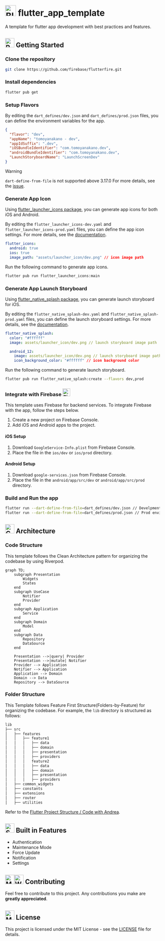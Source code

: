 # <img src="https://raw.githubusercontent.com/Tarikul-Islam-Anik/Animated-Fluent-Emojis/master/Emojis/Smilies/Blue%20Heart.png" alt="Blue Heart" width="35" height="35" /> flutter_app_template

A template for flutter app development with best practices and features.


## <img src="https://raw.githubusercontent.com/Tarikul-Islam-Anik/Animated-Fluent-Emojis/master/Emojis/Travel%20and%20places/Rocket.png" alt="Rocket" width="30" height="30" /> Getting Started

### Clone the repository

```bash
git clone https://github.com/firebase/flutterfire.git
```

### Install dependencies

```bash
flutter pub get
```

### Setup Flavors

By editing the `dart_defines/dev.json` and `dart_defines/prod.json` files, you can define the environment variables for the app.

```json
{
  "flavor": "dev",
  "appName": "tomoyanakano - dev",
  "appIdSuffix": ".dev",
  "iOSBundleIdentifier": "com.tomoyanakano.dev",
  "androidBundleIdentifier": "com.tomoyanakano.dev",
  "LaunchStoryboardName": "LaunchScreenDev"
}
```

>[!Warning]
> `dart-define-from-file` is not supported above 3.17.0
> For more details, see the [issue](https://github.com/flutter/flutter/issues/138793).

### Generate App Icon

Using [flutter_launcher_icons package](https://pub.dev/packages/flutter_launcher_icons), you can generate app icons for both iOS and Android.

By editing the `flutter_launcher_icons-dev.yaml` and `flutter_launcher_icons-prod.yaml` files, you can define the app icon settings.
For more details, see the [documentation](https://pub.dev/packages/flutter_launcher_icons).

```yaml
flutter_icons:
  android: true
  ios: true
  image_path: "assets/launcher_icon/dev.png" // icon image path
```

Run the following command to generate app icons.

```bash
flutter pub run flutter_launcher_icons:main
```

### Generate App Launch Storyboard

Using [flutter_native_splash package](https://pub.dev/packages/flutter_native_splash), you can generate launch storyboard for iOS.

By editing the `flutter_native_splash-dev.yaml` and `flutter_native_splash-prod.yaml` files, you can define the launch storyboard settings.
For more details, see the [documentation](https://pub.dev/packages/flutter_native_splash).

```yaml
flutter_native_splash:
  color: "#ffffff"
  image: assets/launcher_icon/dev.png // launch storyboard image path

  android_12:
    image: assets/launcher_icon/dev.png // launch storyboard image path
    icon_background_color: "#ffffff" // icon background color
```

Run the following command to generate launch storyboard.

```bash
flutter pub run flutter_native_splash:create --flavors dev,prod  
```

### Integrate with Firebase <img src="https://raw.githubusercontent.com/Tarikul-Islam-Anik/Animated-Fluent-Emojis/master/Emojis/Travel%20and%20places/Fire.png" alt="Fire" width="25" height="25" />

This template uses Firebase for backend services. To integrate Firebase with the app, follow the steps below.

1. Create a new project on Firebase Console.
2. Add iOS and Android apps to the project.

#### iOS Setup

1. Download `GoogleService-Info.plist` from Firebase Console.
2. Place the file in the `ios/dev` or `ios/prod` directory. 

#### Android Setup

1. Download `google-services.json` from Firebase Console.
2. Place the file in the `android/app/src/dev` or `android/app/src/prod` directory.

### Build and Run the app

```bash
flutter run --dart-define-from-file=dart_defines/dev.json // Develpment environment
flutter run --dart-define-from-file=dart_defines/prod.json // Prod environment
```

## <img src="https://raw.githubusercontent.com/Tarikul-Islam-Anik/Animated-Fluent-Emojis/master/Emojis/Objects/Gear.png" alt="Gear" width="30" height="30" /> Architecture

### Code Structure

This template follows the Clean Architecture pattern for organizing the codebase by using Riverpod.

```mermaid
graph TD;
    subgraph Presentation
        Widgets
        States
    end
    subgraph UseCase
        Notifier
        Provider
    end
    subgraph Application
        Service
    end
    subgraph Domain
        Model
    end
    subgraph Data
        Repository
        DataSource
    end

    Presentation -->|query| Provider
    Presentation -->|mutate| Notifier
    Provider --> Application
    Notifier --> Application
    Application --> Domain
    Domain --> Data
    Repository --> DataSource
```

### Folder Structure

This Template follows Feature First Structure(Folders-by-Feature) for organizing the codebase.
For example, the `lib` directory is structured as follows:

```bash
lib
├── src 
│   ├── features 
│   │   ├── feature1 
│   │   │   ├── data
│   │   │   ├── domain
│   │   │   ├── presentation
│   │   │   ├── providers 
│   │   │   feature2 
│   │   │   ├── data
│   │   │   ├── domain
│   │   │   ├── presentation
│   │   │   ├── providers
│   ├── common_widgets 
│   ├── constants
│   ├── extensions
│   ├── router
│   ├── utilities 
```

Refer to the [Flutter Project Structure / Code with Andrea](https://codewithandrea.com/articles/flutter-project-structure/).

## <img src="https://raw.githubusercontent.com/Tarikul-Islam-Anik/Animated-Fluent-Emojis/master/Emojis/Activities/Sparkles.png" alt="Sparkles" width="30" height="30" /> Built in Features

- Authentication
- Maintenance Mode
- Force Update
- Notification
- Settings

## <img src="https://raw.githubusercontent.com/Tarikul-Islam-Anik/Animated-Fluent-Emojis/master/Emojis/People/Man%20Technologist.png" alt="Man Technologist" width="30" height="30" /><img src="https://raw.githubusercontent.com/Tarikul-Islam-Anik/Animated-Fluent-Emojis/master/Emojis/People/Woman%20Technologist.png" alt="Woman Technologist" width="30" height="30" /> Contributing

Feel free to contribute to this project. Any contributions you make are **greatly appreciated**.

## <img src="https://raw.githubusercontent.com/Tarikul-Islam-Anik/Animated-Fluent-Emojis/master/Emojis/Objects/Memo.png" alt="Memo" width="30" height="30" /> License

This project is licensed under the MIT License - see the [LICENSE](LICENSE) file for details.

